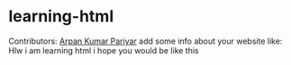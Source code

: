 # learning-html

Contributors:
[Arpan Kumar Pariyar](https://github.com/kooolarpan)
add some info about your website like:
Hlw i am learning html i hope you would be like this
